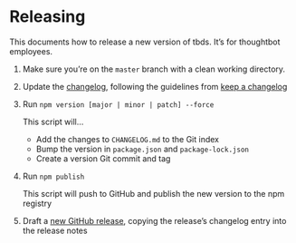 # Releasing

This documents how to release a new version of tbds. It’s for
thoughtbot employees.

1. Make sure you’re on the `master` branch with a clean working directory.

1. Update the [changelog][changelog], following the guidelines from
   [keep a changelog][keep-a-changelog]

1. Run `npm version [major | minor | patch] --force`

    This script will…

    - Add the changes to `CHANGELOG.md` to the Git index
    - Bump the version in `package.json` and `package-lock.json`
    - Create a version Git commit and tag

1. Run `npm publish`

    This script will push to GitHub and publish the new version to
    the npm registry

1. Draft a [new GitHub release][github-release], copying the release’s
   changelog entry into the release notes

[changelog]: /CHANGELOG.md
[keep-a-changelog]: http://keepachangelog.com
[github-release]: https://github.com/thoughtbot/design-system/releases/new
